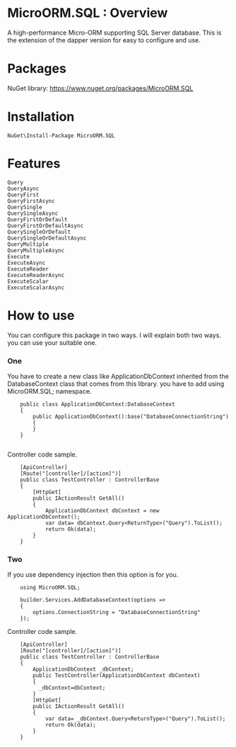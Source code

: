 # MicroORM.SQL : Overview
A high-performance Micro-ORM supporting SQL Server database. This is the extension of the dapper version for easy to configure and use.
# Packages
NuGet library: https://www.nuget.org/packages/MicroORM.SQL
# Installation

````
NuGet\Install-Package MicroORM.SQL
````

# Features
````
Query
QueryAsync
QueryFirst
QueryFirstAsync
QuerySingle
QuerySingleAsync
QueryFirstOrDefault
QueryFirstOrDefaultAsync
QuerySingleOrDefault
QuerySingleOrDefaultAsync
QueryMultiple
QueryMultipleAsync
Execute
ExecuteAsync
ExecuteReader
ExecuteReaderAsync
ExecuteScalar
ExecuteScalarAsync
````

# How to use
You can configure this package in two ways. I will explain both two ways. you can use your suitable one.
### One 
You have to create a new class like ApplicationDbContext inherited from the DatabaseContext class that comes from this library.
you have to add using MicroORM.SQL; namespace.
````
    public class ApplicationDbContext:DatabaseContext
    {
        public ApplicationDbContext():base("DatabaseConnectionString")
        {
        }
    }   
 
````
Controller code sample.
````
    [ApiController]
    [Route("[controller]/[action]")]
    public class TestController : ControllerBase
    {                      
        [HttpGet]
        public IActionResult GetAll()
        {
            ApplicationDbContext dbContext = new ApplicationDbContext();
            var data= dbContext.Query<ReturnType>("Query").ToList();
            return Ok(data);
        }        
    }
````

### Two
If you use dependency injection then this option is for you.
````
    using MicroORM.SQL;
    
    builder.Services.AddDatabaseContext(options =>
    {
        options.ConnectionString = "DatabaseConnectionString"
    });
````
Controller code sample.
````
    [ApiController]
    [Route("[controller]/[action]")]
    public class TestController : ControllerBase
    {
        ApplicationDbContext _dbContext;
        public TestController(ApplicationDbContext dbContext) 
        { 
          _dbContext=dbContext;
        }               
        [HttpGet]
        public IActionResult GetAll()
        {            
            var data= _dbContext.Query<ReturnType>("Query").ToList();
            return Ok(data);
        }        
    }
````
